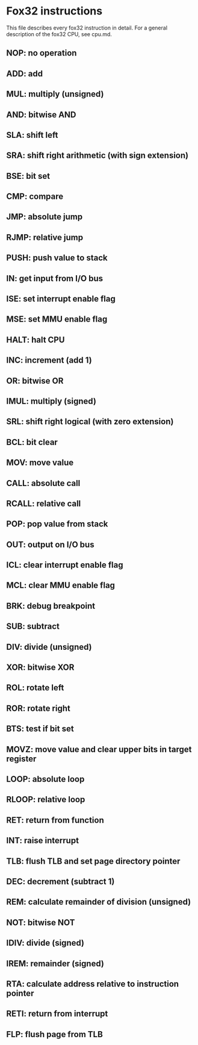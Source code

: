 # Fox32 instructions

This file describes every fox32 instruction in detail. For a general
description of the fox32 CPU, see cpu.md.

## NOP: no operation
## ADD: add
## MUL: multiply (unsigned)
## AND: bitwise AND
## SLA: shift left
## SRA: shift right arithmetic (with sign extension)
## BSE: bit set
## CMP: compare
## JMP: absolute jump
## RJMP: relative jump
## PUSH: push value to stack
## IN: get input from I/O bus
## ISE: set interrupt enable flag
## MSE: set MMU enable flag
## HALT: halt CPU
## INC: increment (add 1)
## OR: bitwise OR
## IMUL: multiply (signed)
## SRL: shift right logical (with zero extension)
## BCL: bit clear
## MOV: move value
## CALL: absolute call
## RCALL: relative call
## POP: pop value from stack
## OUT: output on I/O bus
## ICL: clear interrupt enable flag
## MCL: clear MMU enable flag
## BRK: debug breakpoint
## SUB: subtract
## DIV: divide (unsigned)
## XOR: bitwise XOR
## ROL: rotate left
## ROR: rotate right
## BTS: test if bit set
## MOVZ: move value and clear upper bits in target register
## LOOP: absolute loop
## RLOOP: relative loop
## RET: return from function
## INT: raise interrupt
## TLB: flush TLB and set page directory pointer
## DEC: decrement (subtract 1)
## REM: calculate remainder of division (unsigned)
## NOT: bitwise NOT
## IDIV: divide (signed)
## IREM: remainder (signed)
## RTA: calculate address relative to instruction pointer
## RETI: return from interrupt
## FLP: flush page from TLB
